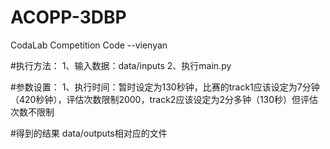 # ACOPP-3DBP
CodaLab Competition Code --vienyan


#执行方法：
1、输入数据：data/inputs
2、执行main.py

#参数设置：
1、执行时间：暂时设定为130秒钟，比赛的track1应该设定为7分钟（420秒钟），评估次数限制2000，track2应该设定为2分多钟（130秒）但评估次数不限制

#得到的结果
data/outputs相对应的文件

